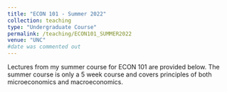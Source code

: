 ```yaml
---
title: "ECON 101 - Summer 2022"
collection: teaching
type: "Undergraduate Course"
permalink: /teaching/ECON101_SUMMER2022
venue: "UNC"
#date was commented out
---
```


Lectures from my summer course for ECON 101 are provided below. The summer course is only a 5 week course and covers principles of both microeconomics and macroeconomics.

<!---
Heading 1
======

Heading 2
======

Heading 3
======

--->
